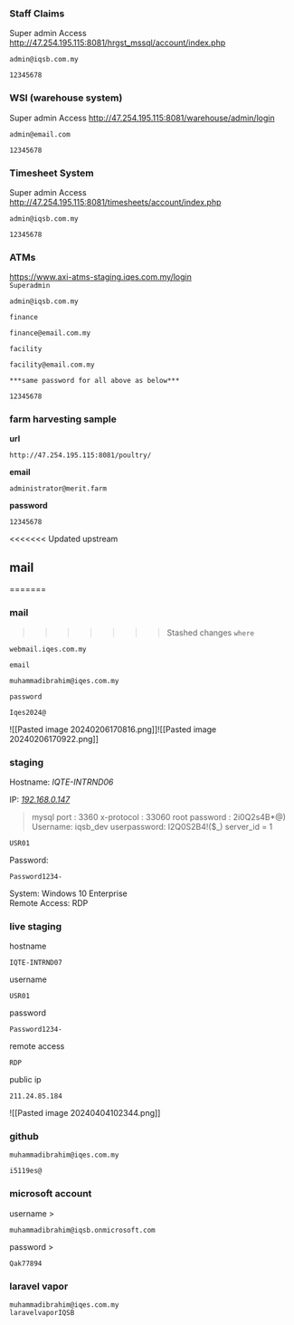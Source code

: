 ### Staff Claims
Super admin Access 
http://47.254.195.115:8081/hrgst_mssql/account/index.php
```
admin@iqsb.com.my
```
```
12345678
```

### WSI (warehouse system)
Super admin Access
http://47.254.195.115:8081/warehouse/admin/login
```
admin@email.com
```
```
12345678
```

### Timesheet System
Super admin Access
http://47.254.195.115:8081/timesheets/account/index.php
```
admin@iqsb.com.my
```
```
12345678
```

### ATMs 
https://www.axi-atms-staging.iqes.com.my/login  
`Superadmin` 
```
admin@iqsb.com.my
```
`finance`
```
finance@email.com.my
```
`facility`
```
facility@email.com.my  
```
`***same password for all above as below***`
```
12345678
```

### farm harvesting sample
**url**
```
http://47.254.195.115:8081/poultry/
```
**email**
```
administrator@merit.farm
```
**password**
```
12345678
```
<<<<<<< Updated upstream
## mail
=======
### mail
>>>>>>> Stashed changes
`where`
```
webmail.iqes.com.my
```
`email`
```
muhammadibrahim@iqes.com.my
```
`password`
```
Iqes2024@
```
![[Pasted image 20240206170816.png]]![[Pasted image 20240206170922.png]]
### staging 
Hostname: *IQTE-INTRND06*  
  
IP: *[192.168.0.147](https://192.168.0.147/ "https://192.168.0.147")*  
>mysql
port : 3360
x-protocol : 33060
root password : 2i0Q2s4B*@)
Username: iqsb_dev
userpassword: I2Q0S2B4!($_)
server_id = 1
```
USR01
```
Password:
```  
Password1234-
```

System: Windows 10 Enterprise  
Remote Access: RDP
### live staging
hostname 
```
IQTE-INTRND07
```
username
```
USR01
```
password
```
Password1234-
```
remote access
```
RDP
```
public ip
```
211.24.85.184
```
![[Pasted image 20240404102344.png]]
### github 
```
muhammadibrahim@iqes.com.my
```
```
i5119es@
```

### microsoft account
username >
```
muhammadibrahim@iqsb.onmicrosoft.com
```
password > 
```
Qak77894
```


### laravel vapor
```password
muhammadibrahim@iqes.com.my
laravelvaporIQSB
```